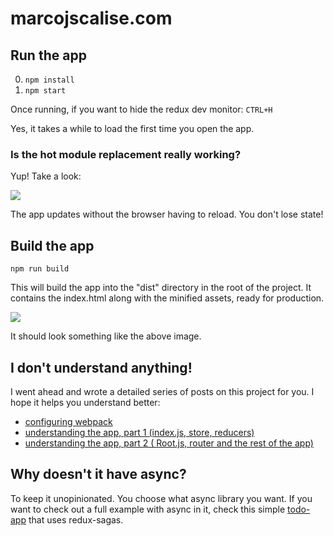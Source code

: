 # marcojscalise.com

## Run the app

0. ```npm install```
0. ```npm start```

Once running, if you want to hide the redux dev monitor: ```CTRL+H```

Yes, it takes a while to load the first time you open the app.

### Is the hot module replacement really working?

Yup! Take a look:

![](http://jpsierens.com/wp-content/uploads/2016/06/HMR4.gif)

The app updates without the browser having to reload. You don't lose state!

## Build the app
```npm run build```

This will build the app into the "dist" directory in the root of the project. It contains the index.html along with the minified assets, ready for production.

![](http://i.imgur.com/uUg2A3S.png)

It should look something like the above image.

## I don't understand anything!

I went ahead and wrote a detailed series of posts on this project for you. I hope it helps you understand better:

* [configuring webpack](http://jpsierens.com/tutorial-react-redux-webpack/)
* [understanding the app, part 1 (index.js, store, reducers)](http://jpsierens.com/simple-react-redux-application/)
* [understanding the app, part 2 ( Root.js, router and the rest of the app)](http://jpsierens.com/simple-react-redux-application-2/)

## Why doesn't it have async?
To keep it unopinionated. You choose what async library you want. If you want to check out a full example with async in it, check this simple [todo-app](https://github.com/jpsierens/todo-app) that uses redux-sagas.

